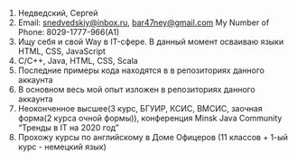 1. Недведский, Сергей
2. Email: snedvedskiy@inbox.ru, bar47ney@gmail.com My Number of Phone: 8029-1777-966(A1)
3. Ищу себя и свой Way в IT-сфере. В данный момент осваиваю языки HTML, CSS, JavaScript
4. C/C++, Java, HTML, CSS, Scala</li>
5. Последние примеры кода находятся в в репозиториях данного аккаунта
6. В основном весь мой опыт изложен в репозиториях данного аккаунта
7. Неоконченное высшее(3 курс, БГУИР, КСИС, ВМСИС, заочная форма(2 курса очной формы)), конференция Minsk Java Community “Тренды в IT на 2020 год”
8. Прохожу курсы по английскому в Доме Офицеров (11 классов + 1-ый курс - немецкий язык)
